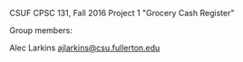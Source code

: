 CSUF CPSC 131, Fall 2016
Project 1
"Grocery Cash Register"

Group members:

Alec Larkins ajlarkins@csu.fullerton.edu
